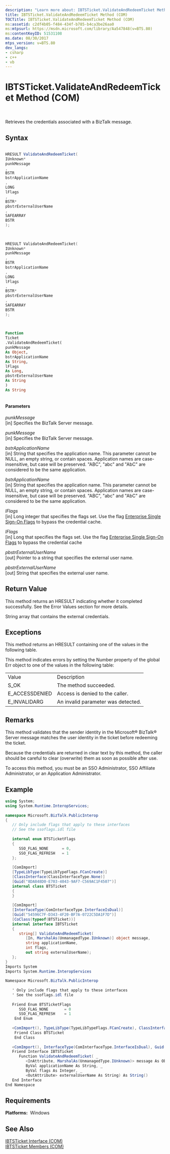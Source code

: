 ```yaml
---
description: "Learn more about: IBTSTicket.ValidateAndRedeemTicket Method (COM)"
title: IBTSTicket.ValidateAndRedeemTicket Method (COM)
TOCTitle: IBTSTicket.ValidateAndRedeemTicket Method (COM)
ms:assetid: c2df4b05-f484-434f-b785-b4ca3be26aa0
ms:mtpsurl: https://msdn.microsoft.com/library/Aa547848(v=BTS.80)
ms:contentKeyID: 51531108
ms.date: 08/30/2017
mtps_version: v=BTS.80
dev_langs:
- csharp
- c++
- vb
---
```


# IBTSTicket.ValidateAndRedeemTicket Method (COM)

 

Retrieves the credentials associated with a BizTalk message.

## Syntax

``` csharp
  
HRESULT ValidateAndRedeemTicket(  
IUnknown*  
punkMessage  
,  
BSTR  
bstrApplicationName  
,  
LONG  
lFlags  
,  
BSTR*  
pbstrExternalUserName  
,  
SAFEARRAY  
BSTR  
);  
  
```

``` c++
  
HRESULT ValidateAndRedeemTicket(  
IUnknown*  
punkMessage  
,  
BSTR  
bstrApplicationName  
,  
LONG  
lFlags  
,  
BSTR*  
pbstrExternalUserName  
,  
SAFEARRAY  
BSTR  
);  
  
```

``` vb
  
Function   
Ticket  
.ValidateAndRedeemTicket(  
punkMessage  
As Object,  
bstrApplicationName  
As String,  
lFlags  
As Long,  
pbstrExternalUserName  
As String  
)  
As String  
  
```

#### Parameters

*punkMessage*  
\[in\] Specifies the BizTalk Server message.

*punkMessage*  
\[in\] Specifies the BizTalk Server message.

*bstrApplicationName*  
\[in\] String that specifies the application name. This parameter cannot be NULL, an empty string, or contain spaces. Application names are case-insensitive, but case will be preserved. "ABC", "abc" and "AbC" are considered to be the same application.

*bstrApplicationName*  
\[in\] String that specifies the application name. This parameter cannot be NULL, an empty string, or contain spaces. Application names are case-insensitive, but case will be preserved. "ABC", "abc" and "AbC" are considered to be the same application.

*lFlags*  
\[in\] Long integer that specifies the flags set. Use the flag [Enterprise Single Sign-On Flags](enterprise-single-sign-on-flags.md) to bypass the credential cache.

*lFlags*  
\[in\] Long that specifies the flags set. Use the flag [Enterprise Single Sign-On Flags](enterprise-single-sign-on-flags.md) to bypass the credential cache

*pbstrExternalUserName*  
\[out\] Pointer to a string that specifies the external user name.

*pbstrExternalUserName*  
\[out\] String that specifies the external user name.

## Return Value

This method returns an HRESULT indicating whether it completed successfully. See the Error Values section for more details.

String array that contains the external credentials.

## Exceptions

This method returns an HRESULT containing one of the values in the following table.

This method indicates errors by setting the Number property of the global Err object to one of the values in the following table:

<table>
<tbody>
<tr class="odd">
<td>Value</td>
<td>Description</td>
</tr>
<tr class="even">
<td>S_OK</td>
<td>The method succeeded.</td>
</tr>
<tr class="odd">
<td>E_ACCESSDENIED</td>
<td>Access is denied to the caller.</td>
</tr>
<tr class="even">
<td>E_INVALIDARG</td>
<td>An invalid parameter was detected.</td>
</tr>
</tbody>
</table>


## Remarks

This method validates that the sender identity in the Microsoft® BizTalk® Server message matches the user identity in the ticket before redeeming the ticket.

Because the credentials are returned in clear text by this method, the caller should be careful to clear (overwrite) them as soon as possible after use.

To access this method, you must be an SSO Administrator, SSO Affiliate Administrator, or an Application Administrator.

## Example

```C#
using System;  
using System.Runtime.InteropServices;  
  
namespace Microsoft.BizTalk.PublicInterop  
{  
   // Only include flags that apply to these interfaces  
   // See the ssoflags.idl file  
  
   internal enum BTSTicketFlags  
   {  
      SSO_FLAG_NONE      = 0,  
      SSO_FLAG_REFRESH   = 1  
   };  
  
   [ComImport]  
   [TypeLibType(TypeLibTypeFlags.FCanCreate)]  
   [ClassInterface(ClassInterfaceType.None)]  
   [Guid("8DA848D0-E703-4043-9AF7-C569AC1F4507")]  
   internal class BTSTicket  
   {  
   }  
  
   [ComImport]  
   [InterfaceType(ComInterfaceType.InterfaceIsDual)]  
   [Guid("54596C7F-D343-4F20-BF7A-0722C5DA1F7D")]  
   [CoClass(typeof(BTSTicket))]  
   internal interface IBTSTicket  
   {  
      string[] ValidateAndRedeemTicket(  
         [In, MarshalAs(UnmanagedType.IUnknown)] object message,  
         string applicationName,  
         int flags,  
         out string externalUserName);  
   };  
}  
Imports System  
Imports System.Runtime.InteropServices  
  
Namespace Microsoft.BizTalk.PublicInterop  
  
   ' Only include flags that apply to these interfaces  
   ' See the ssoflags.idl file  
  
   Friend Enum BTSTicketFlags  
      SSO_FLAG_NONE       = 0  
      SSO_FLAG_REFRESH    = 1  
    End Enum  
  
   <ComImport(), TypeLibType(TypeLibTypeFlags.FCanCreate), ClassInterface(ClassInterfaceType.None), Guid("8DA848D0-E703-4043-9AF7-C569AC1F4507")> _  
    Friend Class BTSTicket  
    End Class  
  
   <ComImport(), InterfaceType(ComInterfaceType.InterfaceIsDual), Guid("54596C7F-D343-4F20-BF7A-0722C5DA1F7D"), CoClass(GetType(BTSTicket))> _  
   Friend Interface IBTSTicket  
      Function ValidateAndRedeemTicket( _  
         <InAttribute, MarshalAs(UnmanagedType.IUnknown)> message As Object, _  
         ByVal applicationName As String, _  
         ByVal flags As Integer, _  
         <OutAttribute> externalUserName As String) As String()  
   End Interface  
End Namespace  
```

## Requirements

**Platforms:**  Windows

## See Also

[IBTSTicket Interface (COM)](ibtsticket-interface-com.md)  
[IBTSTicket Members (COM)](ibtsticket-members-com.md)

